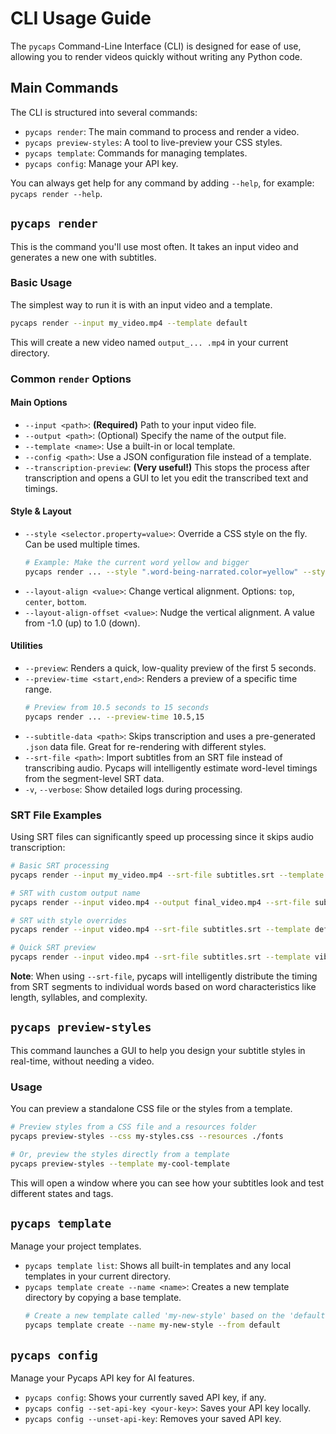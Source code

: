 # CLI Usage Guide

The `pycaps` Command-Line Interface (CLI) is designed for ease of use, allowing you to render videos quickly without writing any Python code.

## Main Commands

The CLI is structured into several commands:

-   `pycaps render`: The main command to process and render a video.
-   `pycaps preview-styles`: A tool to live-preview your CSS styles.
-   `pycaps template`: Commands for managing templates.
-   `pycaps config`: Manage your API key.

You can always get help for any command by adding `--help`, for example: `pycaps render --help`.

## `pycaps render`

This is the command you'll use most often. It takes an input video and generates a new one with subtitles.

### Basic Usage

The simplest way to run it is with an input video and a template.

```bash
pycaps render --input my_video.mp4 --template default
```
This will create a new video named `output_... .mp4` in your current directory.

### Common `render` Options

#### Main Options
-   `--input <path>`: **(Required)** Path to your input video file.
-   `--output <path>`: (Optional) Specify the name of the output file.
-   `--template <name>`: Use a built-in or local template.
-   `--config <path>`: Use a JSON configuration file instead of a template.
-   `--transcription-preview`: **(Very useful!)** This stops the process after transcription and opens a GUI to let you edit the transcribed text and timings.

#### Style & Layout
-   `--style <selector.property=value>`: Override a CSS style on the fly. Can be used multiple times.
    ```bash
    # Example: Make the current word yellow and bigger
    pycaps render ... --style ".word-being-narrated.color=yellow" --style ".word-being-narrated.font-size=72px"
    ```
-   `--layout-align <value>`: Change vertical alignment. Options: `top`, `center`, `bottom`.
-   `--layout-align-offset <value>`: Nudge the vertical alignment. A value from -1.0 (up) to 1.0 (down).

#### Utilities
-   `--preview`: Renders a quick, low-quality preview of the first 5 seconds.
-   `--preview-time <start,end>`: Renders a preview of a specific time range.
    ```bash
    # Preview from 10.5 seconds to 15 seconds
    pycaps render ... --preview-time 10.5,15
    ```
-   `--subtitle-data <path>`: Skips transcription and uses a pre-generated `.json` data file. Great for re-rendering with different styles.
-   `--srt-file <path>`: Import subtitles from an SRT file instead of transcribing audio. Pycaps will intelligently estimate word-level timings from the segment-level SRT data.
-   `-v`, `--verbose`: Show detailed logs during processing.

### SRT File Examples

Using SRT files can significantly speed up processing since it skips audio transcription:

```bash
# Basic SRT processing
pycaps render --input my_video.mp4 --srt-file subtitles.srt --template hype

# SRT with custom output name
pycaps render --input video.mp4 --output final_video.mp4 --srt-file subtitles.srt --template minimalist

# SRT with style overrides
pycaps render --input video.mp4 --srt-file subtitles.srt --template default --style ".word.color=red"

# Quick SRT preview
pycaps render --input video.mp4 --srt-file subtitles.srt --template vibrant --preview
```

**Note**: When using `--srt-file`, pycaps will intelligently distribute the timing from SRT segments to individual words based on word characteristics like length, syllables, and complexity.

## `pycaps preview-styles`

This command launches a GUI to help you design your subtitle styles in real-time, without needing a video.

### Usage
You can preview a standalone CSS file or the styles from a template.

```bash
# Preview styles from a CSS file and a resources folder
pycaps preview-styles --css my-styles.css --resources ./fonts

# Or, preview the styles directly from a template
pycaps preview-styles --template my-cool-template
```
This will open a window where you can see how your subtitles look and test different states and tags.

## `pycaps template`

Manage your project templates.

-   `pycaps template list`: Shows all built-in templates and any local templates in your current directory.
-   `pycaps template create --name <name>`: Creates a new template directory by copying a base template.
    ```bash
    # Create a new template called 'my-new-style' based on the 'default' one
    pycaps template create --name my-new-style --from default
    ```

## `pycaps config`

Manage your Pycaps API key for AI features.

-   `pycaps config`: Shows your currently saved API key, if any.
-   `pycaps config --set-api-key <your-key>`: Saves your API key locally.
-   `pycaps config --unset-api-key`: Removes your saved API key.

